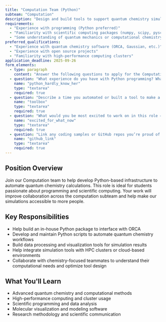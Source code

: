 ```yaml
---
title: "Computation Team (Python)"
subteam: "Computation"
description: "Design and build tools to support quantum chemistry simulations."
requirements:
  - "Experience with programming (Python preferred)"
  - "Familiarity with scientific computing packages (numpy, scipy, pyscf, etc.)"
  - "Some understanding of quantum mechanics or computational chemistry"
preferred_qualifications:
  - "Experience with quantum chemistry software (ORCA, Gaussian, etc.)"
  - "Experience with open source projects"
  - "Familiarity with high-performance computing clusters"
application_deadline: 2025-09-26
form_elements:
  - type: paragraph
    content: "Answer the following questions to apply for the Computation Team position. All fields are required."
  - question: "What experience do you have with Python programming? What experience do you have with scientific computing?"
    name: "python_hardly_know_her"
    type: "textarea"
    required: true
  - question: "Describe a time you automated or built a tool to make a task easier."
    name: "toolbox"
    type: "textarea"
    required: true
  - question: "What would you be most excited to work on in this role — automation, cloud compute, visualization, data analysis, or something else? Why?"
    name: "excited_for_what_now"
    type: "textarea"
    required: true
  - question: "Link any coding samples or GitHub repos you’re proud of!"
    name: "github_link"
    type: "textarea"
    required: true
---
```


## Position Overview

Join our Computation team to help develop Python-based infrastructure to automate quantum chemistry calculations. This role is ideal for students passionate about programming and scientific computing. Your work will improve collaboration across the computation subteam and help make our simulations accessible to more people. 

## Key Responsibilities

- Help build an in-house Python package to interface with ORCA
- Develop and maintain Python scripts to automate quantum chemistry workflows
- Build data processing and visualization tools for simulation results
- Help integrate simulation tools with HPC clusters or cloud-based environments
- Collaborate with chemistry-focused teammates to understand their computational needs and optimize tool design

## What You'll Learn

- Advanced quantum chemistry and computational methods
- High-performance computing and cluster usage
- Scientific programming and data analysis
- Molecular visualization and modeling software
- Research methodology and scientific communication
